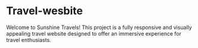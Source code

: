 # Travel-wesbite
Welcome to Sunshine Travels! This project is a fully responsive and visually appealing travel website designed to offer an immersive experience for travel enthusiasts.
